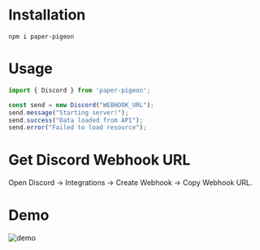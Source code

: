 # Installation
```console
npm i paper-pigeon
```
# Usage
```js
import { Discord } from 'paper-pigeon';

const send = new Discord("WEBHOOK_URL");
send.message("Starting server!");
send.success("Data loaded from API");
send.error("Failed to load resource");
```
# Get Discord Webhook URL
Open Discord -> Integrations -> Create Webhook -> Copy Webhook URL.

# Demo
![demo](https://user-images.githubusercontent.com/30378184/95209529-5c735e00-07e2-11eb-9724-e5a49b1e8585.jpg)
